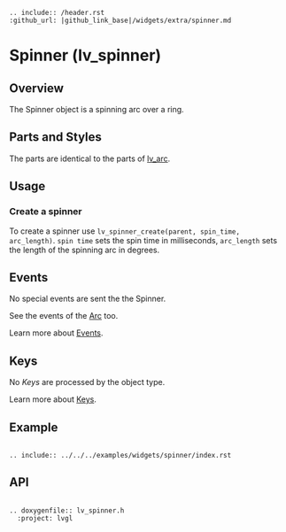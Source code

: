 ```eval_rst
.. include:: /header.rst 
:github_url: |github_link_base|/widgets/extra/spinner.md
```
# Spinner (lv_spinner)

## Overview
The Spinner object is a spinning arc over a ring. 

## Parts and Styles
The parts are identical to the parts of [lv_arc](/widgets/core/arc).

## Usage

### Create a spinner

To create a spinner use `lv_spinner_create(parent, spin_time, arc_length)`. `spin time` sets the spin time in milliseconds, `arc_length` sets the length of the spinning arc in degrees.

## Events
No special events are sent the the Spinner.

See the events of the [Arc](/widgets/core/arc) too.

Learn more about [Events](/overview/event).

## Keys
No *Keys* are processed by the object type.

Learn more about [Keys](/overview/indev).



## Example

```eval_rst

.. include:: ../../../examples/widgets/spinner/index.rst

```

## API 

```eval_rst

.. doxygenfile:: lv_spinner.h
  :project: lvgl
        
```
